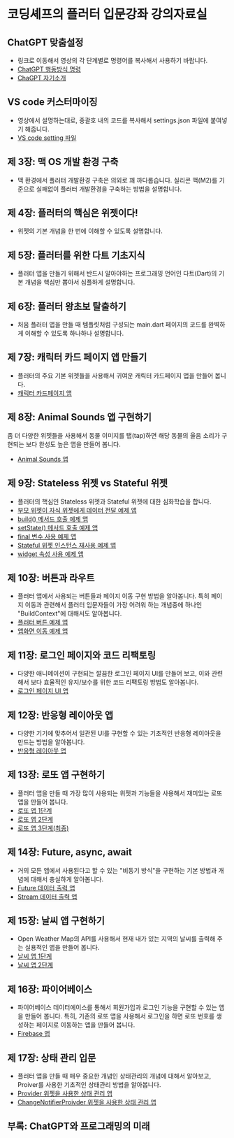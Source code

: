 # 코딩셰프의 플러터 입문강좌 강의자료실 

## ChatGPT 맞춤설정
- 링크로 이동해서 영상의 각 단계별로 명령어를 복사해서 사용하기 바랍니다.
- [ChatGPT 행동방식 명령](https://github.com/icodingchef/fastcampus/blob/main/LLM%20Traits.txt)
- [ChaGPT 자기소개](https://github.com/icodingchef/fastcampus/blob/main/%EC%9E%90%EA%B8%B0%EC%86%8C%EA%B0%9C.txt)
## VS code 커스터마이징
- 영상에서 설명하는대로, 중괄호 내의 코드를 복사해서 settings.json 파일에 붙여넣기 해줍니다.
- [VS code setting 파일](https://github.com/icodingchef/fastcampus/blob/main/vs_code_%EC%BB%A4%EC%8A%A4%ED%84%B0%EB%A7%88%EC%9D%B4%EC%A7%95.txt)
## 제 3장: 맥 OS 개발 환경 구축
- 맥 환경에서 플러터 개발환경 구축은 의외로 꽤 까다롭습니다. 실리콘 맥(M2)를 기준으로 실패없이 플러터 개발환경을 구축하는 방법을 설명합니다.
## 제 4장: 플러터의 핵심은 위젯이다!
- 위젯의 기본 개념을 한 번에 이해할 수 있도록 설명합니다.
## 제 5장: 플러터를 위한 다트 기초지식
- 플러터 앱을 만들기 위해서 반드시 알아야하는 프로그래밍 언어인 다트(Dart)의 기본 개념을 핵심만 뽑아서 심플하게 설명합니다.
## 제 6장: 플러터 왕초보 탈출하기
- 처음 플러터 앱을 만들 때 템플릿처럼 구성되는 main.dart 페이지의 코드를 완벽하게 이해할 수 있도록 하나하나 설명합니다. 
## 제 7장: 캐릭터 카드 페이지 앱 만들기
- 플러터의 주요 기본 위젯들을 사용해서 귀여운 캐릭터 카드페이지 앱을 만들어 봅니다.
- [캐릭터 카드페이지 앱](https://github.com/icodingchef/character_page_app)
## 제 8장: Animal Sounds 앱 구현하기
좀 더 다양한 위젯들을 사용해서 동물 이미지를 탭(tap)하면 해당 동물의 울음 소리가 구현되는 보다 완성도 높은 앱을 만들어 봅니다.
- [Animal Sounds 앱](https://github.com/icodingchef/animal_book)
## 제 9장: Stateless 위젯 vs Stateful 위젯
- 플러터의 핵심인 Stateless 위젯과 Stateful 위젯에 대한 심화학습을 합니다.  
- [부모 위젯이 자식 위젯에게 데이터 전달 예제 앱](https://github.com/icodingchef/data_pass)
- [build() 메서드 호출 예제 앱](https://github.com/icodingchef/stateless_example)
- [setState() 메서드 호출 예제 앱](https://github.com/icodingchef/stateful_ex)
- [final 변수 사용 예제 앱](https://github.com/icodingchef/final_app)
- [Stateful 위젯 인스턴스 재사용 예제 앱](https://github.com/icodingchef/stateful_reinitialize/tree/updated)
- [widget 속성 사용 예제 앱](https://github.com/icodingchef/stateful_widget)
## 제 10장: 버튼과 라우트
- 플러터 앱에서 사용되는 버튼들과 페이지 이동 구현 방법을 알아봅니다. 특히 페이지 이동과 관련해서 플러터 입문자들이 가장 어려워 하는 개념중에 하나인 "BuildContext"에 대해서도 알아봅니다.
- [플러터 버튼 예제 앱](https://github.com/icodingchef/buttons)
- [앱화면 이동 예제 앱](https://github.com/icodingchef/navigator_ex)
## 제 11장: 로그인 페이지와 코드 리팩토링
- 다양한 애니메이션이 구현되는 깔끔한 로그인 페이지 UI를 만들어 보고, 이와 관련해서 보다 효율적인 유지/보수를 위한 코드 리팩토링 방법도 알아봅니다.
- [로그인 페이지 UI 앱](https://github.com/icodingchef/login_app)
## 제 12장: 반응형 레이아웃 앱
- 다양한 기기에 맞추어서 일관된 UI를 구현할 수 있는 기초적인 반응형 레이아웃을 만드는 방법을 알아봅니다.
- [반응형 레이아웃 앱](https://github.com/icodingchef/login_responsive_app)
## 제 13장: 로또 앱 구현하기
- 플러터 앱을 만들 때 가장 많이 사용되는 위젯과 기능들을 사용해서 재미있는 로또 앱을 만들어 봅니다.
- [로또 앱 1단계](https://github.com/icodingchef/login_lotto)
- [로또 앱 2단계](https://github.com/icodingchef/login_responsive_lotto2)
- [로또 앱 3단계(최종)](https://github.com/icodingchef/login_lotto2)
## 제 14장: Future, async, await
- 거의 모든 앱에서 사용된다고 할 수 있는 "비동기 방식"을 구현하는 기본 방법과 개념에 대해서 충실하게 알아봅니다.
- [Future 데이터 출력 앱](https://github.com/icodingchef/future_example)
- [Stream 데이터 출력 앱](https://github.com/icodingchef/stream_example)
## 제 15장: 날씨 앱 구현하기
- Open Weather Map의 API를 사용해서 현재 내가 있는 지역의 날씨를 출력해 주는 실용적인 앱을 만들어 봅니다.
- [날씨 앱 1단계](https://github.com/icodingchef/weather_app_part1)
- [날씨 앱 2단계](https://github.com/icodingchef/weather_app_part2)
## 제 16장: 파이어베이스
- 파이어베이스 데이터에이스를 통해서 회원가입과 로그인 기능을 구현할 수 있는 앱을 만들어 봅니다. 특히, 기존의 로또 앱을 사용해서 로그인을 하면 로또 번호를 생성하는 페이지로 이동하는 앱을 만들어 봅니다.
- [Firebase 앱](https://github.com/icodingchef/login_lotto2/tree/login_lotto2_firebase)
## 제 17장: 상태 관리 입문
- 플러터 앱을 만들 때 매우 중요한 개념인 상태관리의 개념에 대해서 알아보고, Proiver를 사용한 기초적인 상태관리 방법을 알아봅니다.
- [Provider 위젯을 사용한 상태 관리 앱](https://github.com/icodingchef/provider_app1)
- [ChangeNotifierProivder 위젯을 사용한 상태 관리 앱](https://github.com/icodingchef/provider_app2)
## 부록: ChatGPT와 프로그래밍의 미래
